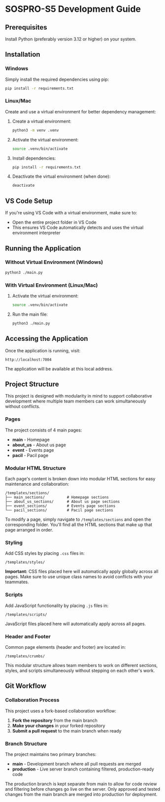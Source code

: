 # SOSPRO-S5 Development Guide

## Prerequisites

Install Python (preferably version 3.12 or higher) on your system.

## Installation

### Windows

Simply install the required dependencies using pip:

```bash
pip install -r requirements.txt
```

### Linux/Mac

Create and use a virtual environment for better dependency management:

1. Create a virtual environment:
   ```bash
   python3 -m venv .venv
   ```

2. Activate the virtual environment:
   ```bash
   source .venv/bin/activate
   ```

3. Install dependencies:
   ```bash
   pip install -r requirements.txt
   ```

4. Deactivate the virtual environment (when done):
   ```bash
   deactivate
   ```

## VS Code Setup

If you're using VS Code with a virtual environment, make sure to:
- Open the entire project folder in VS Code
- This ensures VS Code automatically detects and uses the virtual environment interpreter

## Running the Application

### Without Virtual Environment (Windows)

```bash
python3 ./main.py
```

### With Virtual Environment (Linux/Mac)

1. Activate the virtual environment:
   ```bash
   source .venv/bin/activate
   ```

2. Run the main file:
   ```bash
   python3 ./main.py
   ```

## Accessing the Application

Once the application is running, visit:
```
http://localhost:7004
```

The application will be available at this local address.

## Project Structure

This project is designed with modularity in mind to support collaborative development where multiple team members can work simultaneously without conflicts.

### Pages

The project consists of 4 main pages:
- **main** - Homepage
- **about_us** - About us page
- **event** - Events page
- **pacil** - Pacil page

### Modular HTML Structure

Each page's content is broken down into modular HTML sections for easy maintenance and collaboration:

```
/templates/sections/
├── main_sections/          # Homepage sections
├── about_us_sections/      # About us page sections
├── event_sections/         # Events page sections
└── pacil_sections/         # Pacil page sections
```

To modify a page, simply navigate to `/templates/sections` and open the corresponding folder. You'll find all the HTML sections that make up that page arranged in order.

### Styling

Add CSS styles by placing `.css` files in:
```
/templates/styles/
```

**Important:** CSS files placed here will automatically apply globally across all pages. Make sure to use unique class names to avoid conflicts with your teammates.

### Scripts

Add JavaScript functionality by placing `.js` files in:
```
/templates/scripts/
```

JavaScript files placed here will automatically apply across all pages.

### Header and Footer

Common page elements (header and footer) are located in:
```
/templates/crumbs/
```

This modular structure allows team members to work on different sections, styles, and scripts simultaneously without stepping on each other's work.

## Git Workflow

### Collaboration Process

This project uses a fork-based collaboration workflow:

1. **Fork the repository** from the main branch
2. **Make your changes** in your forked repository
3. **Submit a pull request** to the main branch when ready

### Branch Structure

The project maintains two primary branches:

- **main** - Development branch where all pull requests are merged
- **production** - Live server branch containing filtered, production-ready code

The production branch is kept separate from main to allow for code review and filtering before changes go live on the server. Only approved and tested changes from the main branch are merged into production for deployment.
